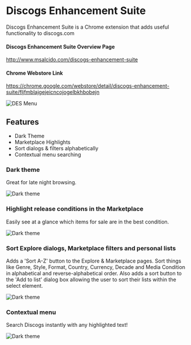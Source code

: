 # Discogs Enhancement Suite
Discogs Enhancement Suite is a Chrome extension that adds useful functionality to discogs.com

#### Discogs Enhancement Suite Overview Page
<http://www.msalcido.com/discogs-enhancement-suite>

#### Chrome Webstore Link
<https://chrome.google.com/webstore/detail/discogs-enhancement-suite/fljfmblajgejeicncojogelbkhbobejn>

![DES Menu](http://www.msalcido.com/discogs-enhancement-suite/fancypants/chrome-shots/title.png?raw=true "The DES menu preview")

## Features
* Dark Theme
* Marketplace Highlights
* Sort dialogs & filters alphabetically
* Contextual menu searching

### Dark theme
Great for late night browsing.

![Dark theme](http://www.msalcido.com/discogs-enhancement-suite/fancypants/chrome-shots/dark-theme.png?raw=true "Dark theme preview")


### Highlight release conditions in the Marketplace
Easily see at a glance which items for sale are in the best condition. 

![Dark theme](http://www.msalcido.com/discogs-enhancement-suite/fancypants/chrome-shots/marketplace-highlights.png?raw=true "Marketplace Highlights preview")

### Sort Explore dialogs, Marketplace filters and personal lists
Adds a 'Sort A-Z' button to the Explore & Marketplace pages. Sort things like Genre, Style, Format, Country, Currency, Decade and Media Condition in alphabetical and reverse-alphabetical order. Also adds a sort button to the 'Add to list' dialog box allowing the user to sort their lists within the select element.

![Dark theme](http://www.msalcido.com/discogs-enhancement-suite/fancypants/chrome-shots/sort-buttons.png?raw=true "Sorting preview")

### Contextual menu
Search Discogs instantly with any highlighted text!

![Dark theme](http://www.msalcido.com/discogs-enhancement-suite/fancypants/chrome-shots/contextual-menu.png?raw=true "Contextual menu preview")
